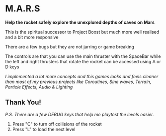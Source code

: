 # M.A.R.S

**Help the rocket safely explore the unexplored depths of caves on Mars**

This is the spiritual successor to Project Boost but much more well realised and a bit more responsive 

There are a few bugs but they are not jarring or game breaking

The controls are that you can use the main thruster with the SpaceBar while the left and right thrusters that rotate the rocket can be accessed using A or D keys

*I implemented a lot more concepts and this games looks and feels cleaner than most of my previous projects like Coroutines, Sine waves, Terrain, Particle Effects, Audio & Lighting*

## Thank You!

*P.S. There are a few DEBUG keys that help me playtest the levels easier.*

1. Press "C" to turn off collisions of the rocket
2. Press "L" to load the next level
